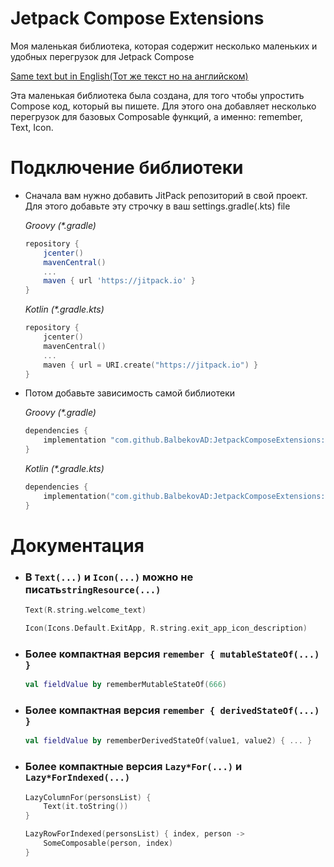 # Jetpack Compose Extensions

Моя маленькая библиотека, которая содержит несколько маленьких и удобных перегрузок для Jetpack
Compose

[Same text but in English(Тот же текст но на английском)](README.md)

Эта маленькая библиотека была создана, для того чтобы упростить Compose код, который вы пишете.
Для этого она добавляет несколько перегрузок для базовых Composable функций, а именно: remember,
Text, Icon.

# Подключение библиотеки

* Сначала вам нужно добавить JitPack репозиторий в свой проект. Для этого добавьте эту строчку в ваш
  settings.gradle(.kts) file

  *Groovy (\*.gradle)*
    ```groovy
    repository {
        jcenter()
        mavenCentral()
        ...
        maven { url 'https://jitpack.io' }
    }
   ```
  *Kotlin (\*.gradle.kts)*

    ```kotlin
    repository {
        jcenter()
        mavenCentral()
        ...
        maven { url = URI.create("https://jitpack.io") }
    }
    ```
* Потом добавьте зависимость самой библиотеки

  *Groovy (\*.gradle)*
    ```groovy
    dependencies {
        implementation "com.github.BalbekovAD:JetpackComposeExtensions:$last_version"
    }
   ```
  *Kotlin (\*.gradle.kts)*

    ```kotlin
    dependencies {
        implementation("com.github.BalbekovAD:JetpackComposeExtensions:$last_version")
    }
    ```

# Документация

* ### В ```Text(...)``` и ```Icon(...)``` можно не писать```stringResource(...)```

  ```kotlin
  Text(R.string.welcome_text)
  ```
  ```kotlin
  Icon(Icons.Default.ExitApp, R.string.exit_app_icon_description)
  ```

* ### Более компактная версия ```remember { mutableStateOf(...) }```

  ```kotlin
  val fieldValue by rememberMutableStateOf(666)
  ```
* ### Более компактная версия ```remember { derivedStateOf(...) }```

  ```kotlin
  val fieldValue by rememberDerivedStateOf(value1, value2) { ... }
  ```

* ### Более компактные версия `Lazy*For(...)` и `Lazy*ForIndexed(...)`
  ```kotlin
  LazyColumnFor(personsList) {
      Text(it.toString())
  }
  ```
  ```kotlin
  LazyRowForIndexed(personsList) { index, person ->
      SomeComposable(person, index)
  }
  ```